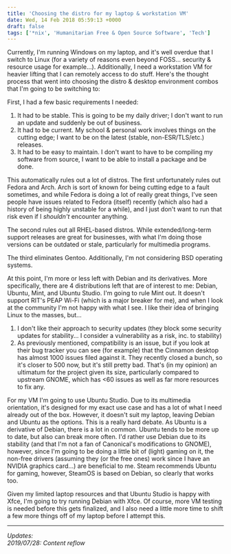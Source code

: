 ```yaml
---
title: 'Choosing the distro for my laptop & workstation VM'
date: Wed, 14 Feb 2018 05:59:13 +0000
draft: false
tags: ['*nix', 'Humanitarian Free & Open Source Software', 'Tech']
---
```


Currently, I'm running Windows on my laptop, and it's well overdue that I switch to Linux (for a variety of reasons even beyond FOSS... security & resource usage for example...). Additionally, I need a workstation VM for heavier lifting that I can remotely access to do stuff. Here's the thought process that went into choosing the distro & desktop environment combos that I'm going to be switching to:

<!--more-->

First, I had a few basic requirements I needed:

1.  It had to be stable.
This is going to be my daily driver; I don't want to run an update and suddenly be out of business.
2.  It had to be current.
My school & personal work involves things on the cutting edge; I want to be on the latest (stable, non-ESR/TLS/etc.) releases.
3.  It had to be easy to maintain.
I don't want to have to be compiling my software from source, I want to be able to install a package and be done.

This automatically rules out a lot of distros.
The first unfortunately rules out Fedora and Arch.
Arch is sort of known for being cutting edge to a fault sometimes, and while Fedora is doing a lot of really great things, I've seen people have issues related to Fedora (itself) recently (which also had a history of being highly unstable for a while), and I just don't want to run that risk even if I _shouldn't_ encounter anything.

The second rules out all RHEL-based distros.
While extended/long-term support releases are great for businesses, with what I'm doing those versions can be outdated or stale, particularly for multimedia programs.

The third eliminates Gentoo. Additionally, I'm not considering BSD operating systems.

At this point, I'm more or less left with Debian and its derivatives.
More specifically, there are 4 distributions left that are of interest to me: Debian, Ubuntu, Mint, and Ubuntu Studio.
I'm going to rule Mint out. It doesn't support RIT's PEAP Wi-Fi (which is a major breaker for me), and when I look at the community I'm not happy with what I see.
I like their idea of bringing Linux to the masses, but...

1.  I don't like their approach to security updates (they block some security updates for stability... I consider a vulnerability as a risk, inc. to stability)
2.  As previously mentioned, compatibility is an issue, but if you look at their bug tracker you can see (for example) that the Cinnamon desktop has almost 1000 issues filed against it.
They recently closed a bunch, so it's closer to 500 now, but it's still pretty bad.
That's (in my opinion) an ultimatum for the project given its size, particularly compared to upstream GNOME, which has <60 issues as well as far more resources to fix any.

For my VM I'm going to use Ubuntu Studio.
Due to its multimedia orientation, it's designed for my exact use case and has a lot of what I need already out of the box.
However, it doesn't suit my laptop, leaving Debian and Ubuntu as the options.
This is a really hard debate.
As Ubuntu is a derivative of Debian, there is a lot in common.
Ubuntu tends to be more up to date, but also can break more often.
I'd rather use Debian due to its stability (and that I'm not a fan of Canonical's modifications to GNOME), however, since I'm going to be doing a little bit of (light) gaming on it, the non-free drivers (assuming they (or the free ones) work since I have an NVIDIA graphics card...) are beneficial to me.
Steam recommends Ubuntu for gaming, however, SteamOS is based on Debian, so clearly that works too.

Given my limited laptop resources and that Ubuntu Studio is happy with Xfce, I'm going to try running Debian with Xfce.
Of course, more VM testing is needed before this gets finalized, and I also need a little more time to shift a few more things off of my laptop before I attempt this.

---

_Updates:_  
_2019/07/28: Content reflow_